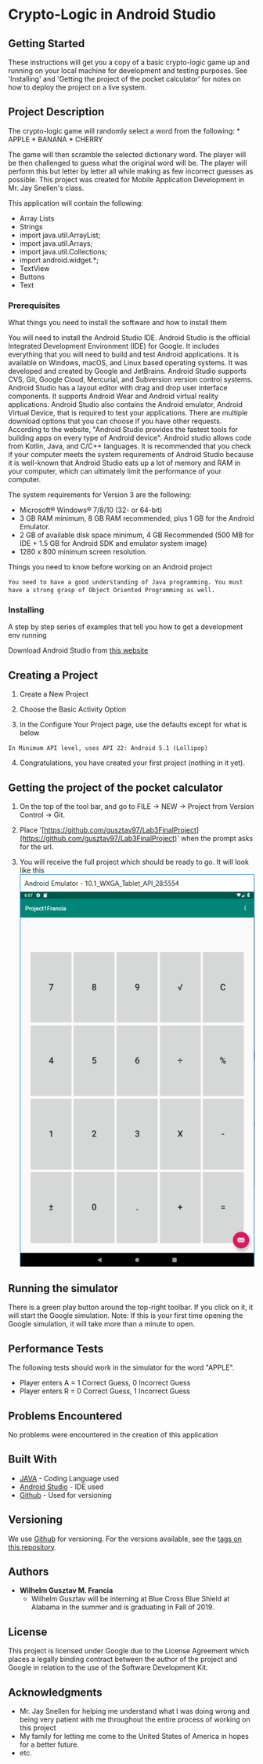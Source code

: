 # Crypto-Logic in Android Studio




## Getting Started

These instructions will get you a copy of a basic crypto-logic game up and running on your local machine for development and testing purposes.  See 'Installing' and 'Getting the project of the pocket calculator' for notes on how to deploy the project on a live system.

## Project Description

The crypto-logic game will randomly select a word from the following:
	* APPLE
	* BANANA
	* CHERRY
	
The game will then scramble the selected dictionary word. The player will be then challenged to guess what the original word will be. The player will perform this but letter by letter all while making as few incorrect guesses as possible. This project was created for Mobile Application Development in Mr. Jay Snellen's class.

This application will contain the following: 

* Array Lists
* Strings
* import java.util.ArrayList;
* import java.util.Arrays;
* import java.util.Collections;
* import android.widget.*; 
* TextView
* Buttons
* Text




### Prerequisites

What things you need to install the software and how to install them 


You will need to install the Android Studio IDE. Android Studio is the official Integrated Development Environment (IDE) for Google. It includes everything that you will need to build and test Android applications. It is available on Windows, macOS, and Linux based operating systems. It was developed and created by Google and JetBrains. Android Studio supports CVS, Git, Google Cloud, Mercurial, and Subversion version control systems. Android Studio has a layout editor with drag and drop user interface components. It supports Android Wear and Android virtual reality applications. Android Studio also contains the Android emulator, Android Virtual Device, that is required to test your applications. There are multiple download options that you can choose if you have other requests. According to the website, "Android Studio provides the fastest tools for building apps on every type of Android device". Android studio allows code from Kotlin, Java, and C/C++ languages. It is recommended that you check if your computer meets the system requirements of Android Studio because it is well-known that Android Studio eats up a lot of memory and RAM in your computer, which can ultimately limit the performance of your computer.

The system requirements for Version 3 are the following: 


* Microsoft® Windows® 7/8/10 (32- or 64-bit)
* 3 GB RAM minimum, 8 GB RAM recommended; plus 1 GB for the Android Emulator.
* 2 GB of available disk space minimum, 4 GB Recommended (500 MB for IDE + 1.5 GB for Android SDK and emulator system image)
* 1280 x 800 minimum screen resolution.


Things you need to know before working on an Android project

```
You need to have a good understanding of Java programming. You must have a strong grasp of Object Oriented Programming as well. 
```

### Installing

A step by step series of examples that tell you how to get a development env running 

Download Android Studio from [this website](https://developer.android.com/studio)

## Creating a Project

1. Create a New Project

2. Choose the Basic Activity Option

3. In the Configure Your Project page, use the defaults except for what is below

```
In Minimum API level, uses API 22: Android 5.1 (Lollipop)
```

4. Congratulations, you have created your first project (nothing in it yet).

## Getting the project of the pocket calculator

1. On the top of the tool bar, and go to FILE -> NEW -> Project from Version Control -> Git.

2. Place '[https://github.com/gusztav97/Lab3FinalProject](https://github.com/gusztav97/Lab3FinalProject)' when the prompt asks for the url.

3. You will receive the full project which should be ready to go. It will look like this ![this](https://github.com/gusztav97/MobDev-Project1Francia/blob/master/image.png)

## Running the simulator

There is a green play button around the top-right toolbar.
If you click on it, it will start the Google simulation.
Note: If this is your first time opening the Google simulation, it
will take more than a minute to open. 


## Performance Tests

The following tests should work in the simulator for the word "APPLE".

* Player enters A = 1 Correct Guess, 0 Incorrect Guess
* Player enters R = 0 Correct Guess, 1 Incorrect Guess

## Problems Encountered

No problems were encountered in the creation of this application

## Built With

* [JAVA](https://www.java.com/en/) - Coding Language used
* [Android Studio](https://developer.android.com/studio) - IDE used
* [Github](https://github.com/) - Used for versioning

## Versioning

We use [Github](https://github.com/) for versioning. For the versions available, see the [tags on this repository](https://github.com/your/project/tags). 

## Authors

* **Wilhelm Gusztav M. Francia** 
  * Wilhelm Gusztav will be interning at Blue Cross Blue Shield at Alabama in the summer and is graduating in Fall of 2019.

## License

This project is licensed under Google due to the License Agreement which places a legally binding contract between the author of the project and Google in relation to the use of the Software Development Kit.

## Acknowledgments

* Mr. Jay Snellen for helping me understand what I was doing wrong and being very patient with me throughout the entire process of working on this project
* My family for letting me come to the United States of America in hopes for a better future. 
* etc.
